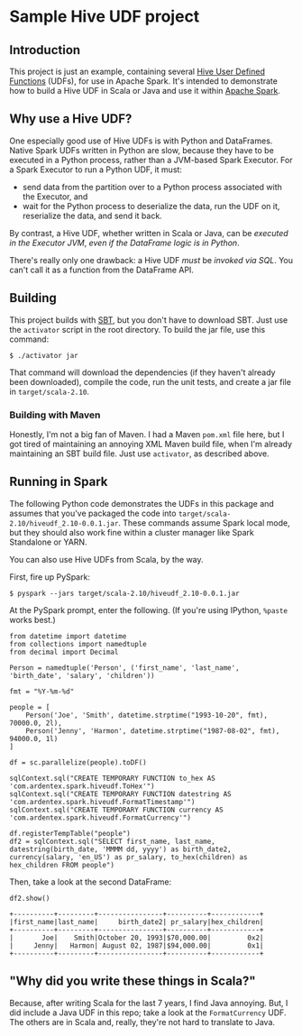 # Sample Hive UDF project

## Introduction

This project is just an example, containing several
[Hive User Defined Functions][] (UDFs), for use in Apache Spark. It's
intended to demonstrate how to build a Hive UDF in Scala or Java and use it
within [Apache Spark][].

## Why use a Hive UDF?

One especially good use of Hive UDFs is with Python and DataFrames.
Native Spark UDFs written in Python are slow, because they have to be
executed in a Python process, rather than a JVM-based Spark Executor.
For a Spark Executor to run a Python UDF, it must:

* send data from the partition over to a Python process associated with
  the Executor, and
* wait for the Python process to deserialize the data, run the UDF on it,
  reserialize the data, and send it back.

By contrast, a Hive UDF, whether written in Scala or Java, can be *executed
in the Executor JVM*, _even if the DataFrame logic is in Python_.

There's really only one drawback: a Hive UDF _must_ be *invoked via SQL*.
You can't call it as a function from the DataFrame API.

## Building

This project builds with [SBT][], but you don't have to download SBT. Just use
the `activator` script in the root directory. To build the jar file, use
this command:

```
$ ./activator jar
```

That command will download the dependencies (if they haven't already been
downloaded), compile the code, run the unit tests, and create a jar file
in `target/scala-2.10`.

### Building with Maven

Honestly, I'm not a big fan of Maven. I had a Maven `pom.xml` file here, but
I got tired of maintaining an annoying XML Maven build file, when I'm already
maintaining an SBT build file.  Just use `activator`, as described above.

## Running in Spark

The following Python code demonstrates the UDFs in this package and assumes
that you've packaged the code into `target/scala-2.10/hiveudf_2.10-0.0.1.jar`.
These commands assume Spark local mode, but they should also work fine within
a cluster manager like Spark Standalone or YARN.

You can also use Hive UDFs from Scala, by the way.

First, fire up PySpark:

```
$ pyspark --jars target/scala-2.10/hiveudf_2.10-0.0.1.jar
```

At the PySpark prompt, enter the following. (If you're using IPython,
`%paste` works best.)

```
from datetime import datetime
from collections import namedtuple
from decimal import Decimal

Person = namedtuple('Person', ('first_name', 'last_name', 'birth_date', 'salary', 'children'))

fmt = "%Y-%m-%d"

people = [
    Person('Joe', 'Smith', datetime.strptime("1993-10-20", fmt), 70000.0, 2l),
    Person('Jenny', 'Harmon', datetime.strptime("1987-08-02", fmt), 94000.0, 1l)
]

df = sc.parallelize(people).toDF()

sqlContext.sql("CREATE TEMPORARY FUNCTION to_hex AS 'com.ardentex.spark.hiveudf.ToHex'")
sqlContext.sql("CREATE TEMPORARY FUNCTION datestring AS 'com.ardentex.spark.hiveudf.FormatTimestamp'")
sqlContext.sql("CREATE TEMPORARY FUNCTION currency AS 'com.ardentex.spark.hiveudf.FormatCurrency'")

df.registerTempTable("people")
df2 = sqlContext.sql("SELECT first_name, last_name, datestring(birth_date, 'MMMM dd, yyyy') as birth_date2, currency(salary, 'en_US') as pr_salary, to_hex(children) as hex_children FROM people")
```

Then, take a look at the second DataFrame:

```
df2.show()

+----------+---------+----------------+----------+------------+
|first_name|last_name|     birth_date2| pr_salary|hex_children|
+----------+---------+----------------+----------+------------+
|       Joe|    Smith|October 20, 1993|$70,000.00|         0x2|
|     Jenny|   Harmon| August 02, 1987|$94,000.00|         0x1|
+----------+---------+----------------+----------+------------+
```

## "Why did you write these things in Scala?"

Because, after writing Scala for the last 7 years, I find Java annoying. But,
I did include a Java UDF in this repo; take a look at the `FormatCurrency` UDF. 
The others are in Scala and, really, they're not hard to translate
to Java.

[Hive User Defined Functions]: https://cwiki.apache.org/confluence/display/Hive/LanguageManual+UDF
[Apache Spark]: http://spark.apache.org
[SBT]: http://scala-sbt.org
